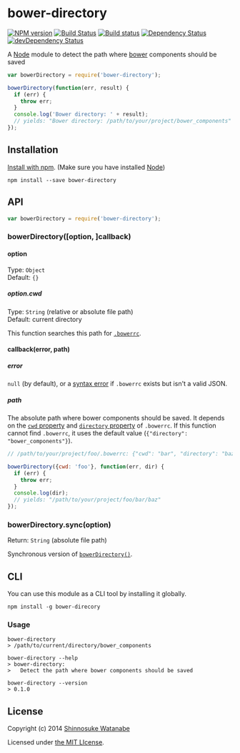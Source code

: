 # bower-directory 

[![NPM version](https://badge.fury.io/js/bower-directory.svg)](http://badge.fury.io/js/bower-directory)
[![Build Status](https://travis-ci.org/shinnn/bower-directory.svg?branch=master)](https://travis-ci.org/shinnn/bower-directory)
[![Build status](https://ci.appveyor.com/api/projects/status/dxdbd19qc0ei2738)](https://ci.appveyor.com/project/ShinnosukeWatanabe/bower-directory)
[![Dependency Status](https://david-dm.org/shinnn/bower-directory.svg)](https://david-dm.org/shinnn/bower-directory)
[![devDependency Status](https://david-dm.org/shinnn/bower-directory/dev-status.svg)](https://david-dm.org/shinnn/bower-directory#info=devDependencies)

A [Node][node] module to detect the path where [bower](http://bower.io/) components should be saved

```javascript
var bowerDirectory = require('bower-directory');

bowerDirectory(function(err, result) {
  if (err) {
    throw err;
  }
  console.log('Bower directory: ' + result);
  // yields: "Bower directory: /path/to/your/project/bower_components"
}); 
```

## Installation

[Install with npm](https://www.npmjs.org/doc/cli/npm-install.html). (Make sure you have installed [Node][node])

```
npm install --save bower-directory
```

## API

```javascript
var bowerDirectory = require('bower-directory');
```

### bowerDirectory([option, ]callback)

#### option

Type: `Object`  
Default: `{}`

##### option.cwd

Type: `String` (relative or absolute file path)  
Default: current directory

This function searches this path for [`.bowerrc`](http://bower.io/docs/config/).

#### callback(error, path)

##### error

`null` (by default), or a [syntax error](http://www.ecma-international.org/ecma-262/5.1/#sec-15.11.6.4) if `.bowerrc` exists but isn't a valid JSON.

##### path

The absolute path where bower components should be saved. It depends on the [`cwd` property](http://bower.io/docs/config/#cwd) and [`directory` property](http://bower.io/docs/config/#directory) of `.bowerrc`. If this function cannot find `.bowerrc`, it uses the default value (`{"directory": "bower_components"}`).

```javascript
// /path/to/your/project/foo/.bowerrc: {"cwd": "bar", "directory": "baz"}

bowerDirectory({cwd: 'foo'}, function(err, dir) {
  if (err) {
    throw err;
  }
  console.log(dir);
  // yields: "/path/to/your/project/foo/bar/baz"
});
```

### bowerDirectory.sync(option)

Return: `String` (absolute file path) 

Synchronous version of [`bowerDirectory()`](#bowerdirectoryoption-callback).

## CLI

You can use this module as a CLI tool by installing it globally.

```
npm install -g bower-direcory
```

### Usage

```
bower-directory
> /path/to/current/directory/bower_components

bower-directory --help
> bower-directory:
>   Detect the path where bower components should be saved

bower-directory --version
> 0.1.0
```

## License

Copyright (c) 2014 [Shinnosuke Watanabe](https://github.com/shinnn)

Licensed under [the MIT LIcense](./LICENSE).

[node]: http://nodejs.org/
